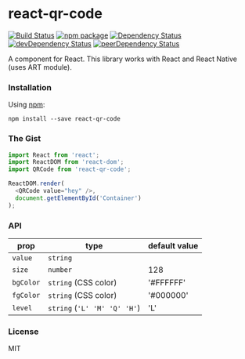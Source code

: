 # react-qr-code

[![Build Status](https://travis-ci.org/rtkhanas/react-qr-code.svg?branch=master)](https://travis-ci.org/rtkhanas/react-qr-code)
[![npm package](https://badge.fury.io/js/react-qr-code.svg)](https://www.npmjs.org/package/react-qr-code)
[![Dependency Status](https://david-dm.org/rtkhanas/react-qr-code.svg)](https://david-dm.org/rtkhanas/react-qr-code)
[![devDependency Status](https://david-dm.org/rtkhanas/react-qr-code/dev-status.svg)](https://david-dm.org/rtkhanas/react-qr-code#info=devDependencies)
[![peerDependency Status](https://david-dm.org/rtkhanas/react-qr-code/peer-status.svg)](https://david-dm.org/rtkhanas/react-qr-code#info=peerDependencies)

A <QRCode /> component for React. This library works with React and React Native (uses ART module).

### Installation

Using [npm](https://www.npmjs.com/):

```
npm install --save react-qr-code
```

### The Gist

```javascript
import React from 'react';
import ReactDOM from 'react-dom';
import QRCode from 'react-qr-code';

ReactDOM.render(
  <QRCode value="hey" />,
  document.getElementById('Container')
);
```

### API

prop        | type                         | default value
------------|------------------------------|--------------
`value`     | `string`                     |
`size`      | `number`                     | 128
`bgColor`   | `string` (CSS color)         | '#FFFFFF'
`fgColor`   | `string` (CSS color)         | '#000000'
`level`     | `string` (`'L' 'M' 'Q' 'H'`) | 'L'

### License

MIT
